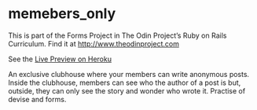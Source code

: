 # memebers_only
This is part of the Forms Project in The Odin Project’s Ruby on Rails Curriculum. Find it at http://www.theodinproject.com

See the [Live Preview on Heroku](https://hidden-plateau-06655.herokuapp.com/posts)

An exclusive clubhouse where your members can write anonymous posts. Inside the clubhouse, members can see who the author of a post is but, outside, they can only see the story and wonder who wrote it. Practise of devise and forms.